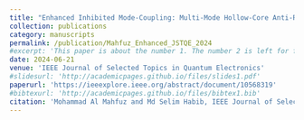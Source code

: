 ```yaml
---
title: "Enhanced Inhibited Mode-Coupling: Multi-Mode Hollow-Core Anti-Resonant Fiber Designs"
collection: publications
category: manuscripts
permalink: /publication/Mahfuz_Enhanced_JSTQE_2024
#excerpt: 'This paper is about the number 1. The number 2 is left for future work.'
date: 2024-06-21
venue: 'IEEE Journal of Selected Topics in Quantum Electronics'
#slidesurl: 'http://academicpages.github.io/files/slides1.pdf'
paperurl: 'https://ieeexplore.ieee.org/abstract/document/10568319'
#bibtexurl: 'http://academicpages.github.io/files/bibtex1.bib'
citation: 'Mohammad Al Mahfuz and Md Selim Habib, IEEE Journal of Selected Topics in Quantum Electronics 30, 4301409 (2024)'
---
```

